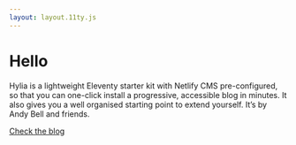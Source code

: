 ```yaml
---
layout: layout.11ty.js
---
```


# Hello

Hylia is a lightweight Eleventy starter kit with Netlify CMS pre-configured, so that you can one-click install a progressive, accessible blog in minutes. It also gives you a well organised starting point to extend yourself. It’s by Andy Bell and friends.

[Check the blog](/blog)
